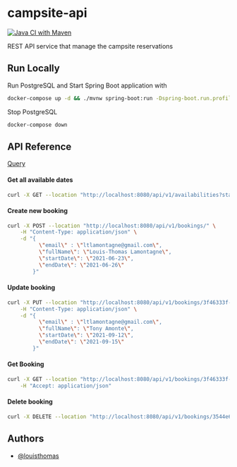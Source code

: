 # campsite-api

[![Java CI with Maven](https://github.com/louisthomas/campsite-api/actions/workflows/ci.yml/badge.svg)](https://github.com/louisthomas/campsite-api/actions/workflows/ci.yml)

REST API service that manage the campsite reservations

## Run Locally

Run PostgreSQL and Start Spring Boot application with

```bash
docker-compose up -d && ./mvnw spring-boot:run -Dspring-boot.run.profiles=local
```

Stop PostgreSQL
```bash
docker-compose down
```

## API Reference

[Query](RestAPIExample.http)

#### Get all available dates

```bash
curl -X GET --location "http://localhost:8080/api/v1/availabilities?startDate=2021-06-17&endDate=2021-06-30"
```

#### Create new booking

```bash
curl -X POST --location "http://localhost:8080/api/v1/bookings/" \
    -H "Content-Type: application/json" \
    -d "{
          \"email\" : \"ltlamontagne@gmail.com\",
          \"fullName\": \"Louis-Thomas Lamontagne\",
          \"startDate\": \"2021-06-23\",
          \"endDate\": \"2021-06-26\"
        }"
```

#### Update booking

```bash
curl -X PUT --location "http://localhost:8080/api/v1/bookings/3f46333f-c668-4177-9c3c-0c3e35613a52" \
    -H "Content-Type: application/json" \
    -d "{
          \"email\" : \"ltlamontagne@gmail.com\",
          \"fullName\": \"Tony Amonte\",
          \"startDate\": \"2021-09-12\",
          \"endDate\": \"2021-09-15\"
        }"
```

#### Get Booking

```bash
curl -X GET --location "http://localhost:8080/api/v1/bookings/3f46333f-c668-4177-9c3c-0c3e35613a52" \
    -H "Accept: application/json"
```

#### Delete booking

```bash
curl -X DELETE --location "http://localhost:8080/api/v1/bookings/3544e65d-f46f-4894-b543-b8c1fd94fdd2"
```


## Authors

- [@louisthomas](https://www.github.com/louisthomas)
